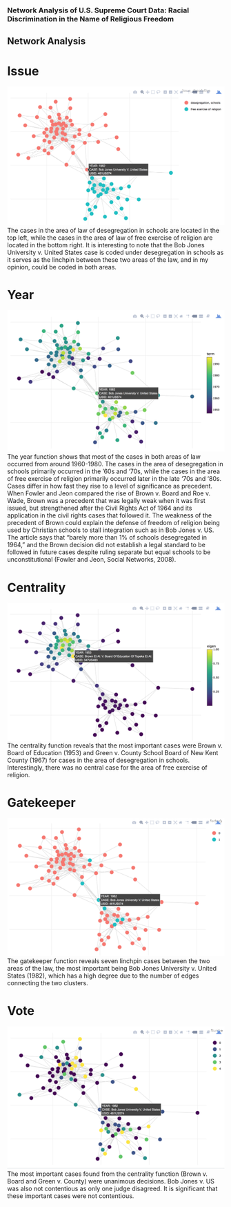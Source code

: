 ### Network Analysis of U.S. Supreme Court Data: Racial Discrimination in the Name of Religious Freedom

## Network Analysis 

# Issue
![](https://github.com/introdh/intro-dh2018-kristi-m/blob/master/images/plot_issue.png)
The cases in the area of law of desegregation in schools are located in the top left, while the cases in the area of law of free exercise of religion are located in the bottom right. It is interesting to note that the Bob Jones University v. United States case is coded under desegregation in schools as it serves as the linchpin between these two areas of the law, and in my opinion, could be coded in both areas.

# Year
![](https://github.com/introdh/intro-dh2018-kristi-m/blob/master/images/plot_year.png)
The year function shows that most of the cases in both areas of law occurred from around 1960-1980. The cases in the area of desegregation in schools primarily occurred in the ’60s and ‘70s, while the cases in the area of free exercise of religion primarily occurred later in the late ‘70s and ‘80s. Cases differ in how fast they rise to a level of significance as precedent. When Fowler and Jeon compared the rise of Brown v. Board and Roe v. Wade, Brown was a precedent that was legally weak when it was first issued, but strengthened after the Civil Rights Act of 1964 and its application in the civil rights cases that followed it. The weakness of the precedent of Brown could explain the defense of freedom of religion being used by Christian schools to stall integration such as in Bob Jones v. US. The article says that “barely more than 1% of schools desegregated in 1964,” and the Brown decision did not establish a legal standard to be followed in future cases despite ruling separate but equal schools to be unconstitutional (Fowler and Jeon, Social Networks, 2008). 

# Centrality
![](https://github.com/introdh/intro-dh2018-kristi-m/blob/master/images/plot_centrality.png)
The centrality function reveals that the most important cases were Brown v. Board of Education (1953) and Green v. County School Board of New Kent County (1967) for cases in the area of desegregation in schools. Interestingly, there was no central case for the area of free exercise of religion.

# Gatekeeper
![](https://github.com/introdh/intro-dh2018-kristi-m/blob/master/images/plot_gatekeeper.png)
The gatekeeper function reveals seven linchpin cases between the two areas of the law, the most important being Bob Jones University v. United States (1982), which has a high degree due to the number of edges connecting the two clusters. 

# Vote
![](https://github.com/introdh/intro-dh2018-kristi-m/blob/master/images/plot_vote.png)
The most important cases found from the centrality function (Brown v. Board and Green v. County) were unanimous decisions. Bob Jones v. US was also not contentious as only one judge disagreed. It is significant that these important cases were not contentious. 
